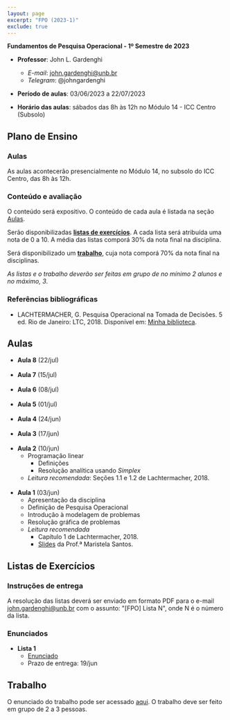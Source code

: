 ```yaml
---
layout: page
excerpt: "FPO (2023-1)"
exclude: true
---
```


**Fundamentos de Pesquisa Operacional - 1º Semestre de 2023**

* **Professor**: John L. Gardenghi
  + *E-mail*: john.gardenghi@unb.br
  + *Telegram*: @johngardenghi

* **Período de aulas**: 03/06/2023 a 22/07/2023
* **Horário das aulas**: sábados das 8h às 12h no Módulo 14 - ICC Centro (Subsolo)

## Plano de Ensino

### Aulas

As aulas acontecerão presencialmente no Módulo 14, no subsolo do ICC Centro, das 8h às 12h.

### Conteúdo e avaliação

O conteúdo será expositivo. O conteúdo de cada aula é listada na seção [Aulas](#aulas).

Serão disponibilizadas [**listas de exercícios**](#listas-de-exercícios). A cada lista será atribuída uma nota de 0 a 10. A média das listas comporá 30% da nota final na disciplina.

Será disponibilizado um [**trabalho**](#trabalho), cuja nota comporá 70% da nota final na disciplinas.

*As listas e o trabalho deverão ser feitas em grupo de no mínimo 2 alunos e no máximo, 3*.

### Referências bibliográficas

* LACHTERMACHER, G. Pesquisa Operacional na Tomada de Decisões. 5 ed. Rio de Janeiro: LTC, 2018. Disponível em: <a href="https://integrada.minhabiblioteca.com.br/books/9788521630494">Minha biblioteca</a>.

## Aulas

* **Aula 8** (22/jul)
<br><br>
* **Aula 7** (15/jul)
<br><br>
* **Aula 6** (08/jul)
<br><br>
* **Aula 5** (01/jul)
<br><br>
* **Aula 4** (24/jun)
<br><br>
* **Aula 3** (17/jun)
<br><br>
* **Aula 2** (10/jun)
  + Programação linear
    + Definições
    + Resolução analítica usando *Simplex*
  + *Leitura recomendada*: Seções 1.1 e 1.2 de Lachtermacher, 2018.
<br><br>
* **Aula 1** (03/jun)
  + Apresentação da disciplina
  + Definição de Pesquisa Operacional
  + Introdução à modelagem de problemas
  + Resolução gráfica de problemas
  + *Leitura recomendada*
    + Capítulo 1 de Lachtermacher, 2018.
    + <a href="https://sites.icmc.usp.br/mari/segundo2011/aula1IPO.pdf" target="_blank">Slides</a> da Prof.ª Maristela Santos.

## Listas de Exercícios

### Instruções de entrega

A resolução das listas deverá ser enviado em formato PDF para o e-mail john.gardenghi@unb.br com o assunto: "[FPO] Lista N", onde N é o número da lista.

### Enunciados

* **Lista 1**
  + [Enunciado](l1_modelagem.pdf)
  + Prazo de entrega: 19/jun

## Trabalho

O enunciado do trabalho pode ser acessado <a href="trabalho_fpo_2023_1.pdf" target="_blank">aqui</a>. O trabalho deve ser feito em grupo de 2 a 3 pessoas.

